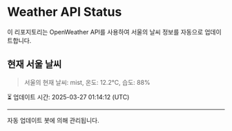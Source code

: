 
# Weather API Status

이 리포지토리는 OpenWeather API를 사용하여 서울의 날씨 정보를 자동으로 업데이트합니다.

## 현재 서울 날씨
> 서울의 현재 날씨: mist, 온도: 12.2°C, 습도: 88%

⏳ 업데이트 시간: 2025-03-27 01:14:12 (UTC)

---
자동 업데이트 봇에 의해 관리됩니다.
